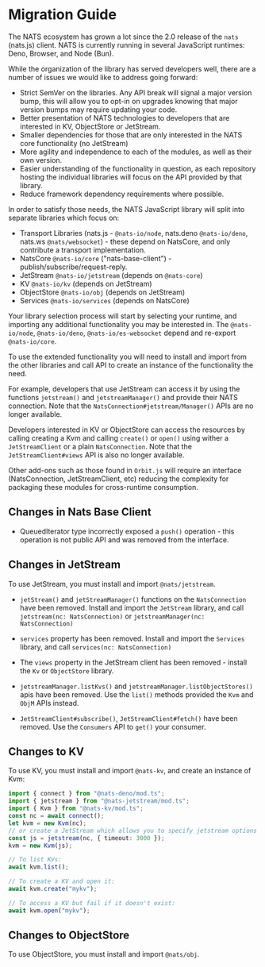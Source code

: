 # Migration Guide

The NATS ecosystem has grown a lot since the 2.0 release of the `nats` (nats.js)
client. NATS is currently running in several JavaScript runtimes: Deno, Browser,
and Node (Bun).

While the organization of the library has served developers well, there are a
number of issues we would like to address going forward:

- Strict SemVer on the libraries. Any API break will signal a major version
  bump, this will allow you to opt-in on upgrades knowing that major version
  bumps may require updating your code.
- Better presentation of NATS technologies to developers that are interested in
  KV, ObjectStore or JetStream.
- Smaller dependencies for those that are only interested in the NATS core
  functionality (no JetStream)
- More agility and independence to each of the modules, as well as their own
  version.
- Easier understanding of the functionality in question, as each repository
  hosting the individual libraries will focus on the API provided by that
  library.
- Reduce framework dependency requirements where possible.

In order to satisfy those needs, the NATS JavaScript library will split into
separate libraries which focus on:

- Transport Libraries (nats.js - `@nats-io/node`, nats.deno `@nats-io/deno`,
  nats.ws `@nats/websocket`) - these depend on NatsCore, and only contribute a
  transport implementation.
- NatsCore `@nats-io/core` ("nats-base-client") -
  publish/subscribe/request-reply.
- JetStream `@nats-io/jetstream` (depends on `@nats-core`)
- KV `@nats-io/kv` (depends on JetStream)
- ObjectStore `@nats-io/obj` (depends on JetStream)
- Services `@nats-io/services` (depends on NatsCore)

Your library selection process will start by selecting your runtime, and
importing any additional functionality you may be interested in. The
`@nats-io/node`, `@nats-io/deno`, `@nats-io/es-websocket` depend and re-export
`@nats-io/core`.

To use the extended functionality you will need to install and import from the
other libraries and call API to create an instance of the functionality the
need.

For example, developers that use JetStream can access it by using the functions
`jetstream()` and `jetstreamManager()` and provide their NATS connection. Note
that the `NatsConnection#jetstream/Manager()` APIs are no longer available.

Developers interested in KV or ObjectStore can access the resources by calling
creating a Kvm and calling `create()` or `open()` using wither a
`JetStreamClient` or a plain `NatsConnection`. Note that the
`JetStreamClient#views` API is also no longer available.

Other add-ons such as those found in `Orbit.js` will require an interface
(NatsConnection, JetStreamClient, etc) reducing the complexity for packaging
these modules for cross-runtime consumption.

## Changes in Nats Base Client

- QueuedIterator type incorrectly exposed a `push()` operation - this operation
  is not public API and was removed from the interface.

## Changes in JetStream

To use JetStream, you must install and import `@nats/jetstream`.

- `jetStream()` and `jetStreamManager()` functions on the `NatsConnection` have
  been removed. Install and import the `JetStream` library, and call
  `jetstream(nc: NatsConnection)` or `jetstreamManager(nc: NatsConnection)`
- `services` property has been removed. Install and import the `Services`
  library, and call `services(nc: NatsConnection)`

- The `views` property in the JetStream client has been removed - install the
  `Kv` or `ObjectStore` library.
- `jetstreamManager.listKvs()` and `jetstreamManager.listObjectStores()` apis
  have been removed. Use the `list()` methods provided the `Kvm` and `ObjM` APIs
  instead.
- `JetStreamClient#subscribe()`, `JetStreamClient#fetch()` have been removed.
  Use the `Consumers` API to `get()` your consumer.

## Changes to KV

To use KV, you must install and import `@nats-kv`, and create an instance of
Kvm:

```typescript
import { connect } from "@nats-deno/mod.ts";
import { jetstream } from "@nats-jetstream/mod.ts";
import { Kvm } from "@nats-kv/mod.ts";
const nc = await connect();
let kvm = new Kvm(nc);
// or create a JetStream which allows you to specify jetstream options
const js = jetstream(nc, { timeout: 3000 });
kvm = new Kvm(js);

// To list KVs:
await kvm.list();

// To create a KV and open it:
await kvm.create("mykv");

// To access a KV but fail if it doesn't exist:
await kvm.open("mykv");
```

## Changes to ObjectStore

To use ObjectStore, you must install and import `@nats/obj`.
